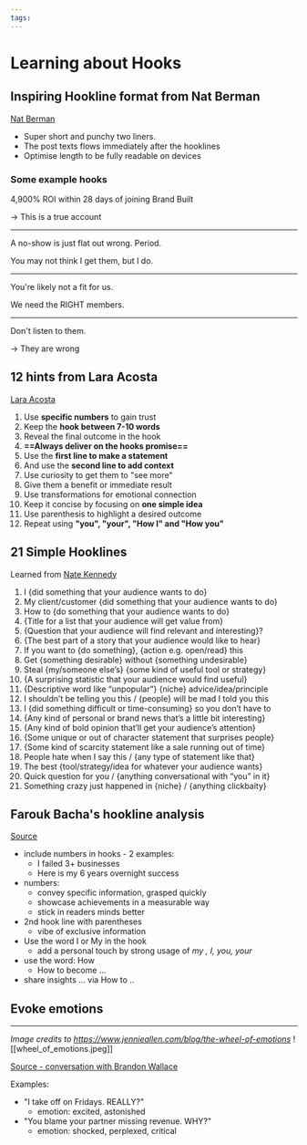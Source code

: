 ```yaml
---
tags: 
---
```

# Learning about Hooks

## Inspiring Hookline format from Nat Berman
[Nat Berman](https://www.linkedin.com/in/nathanielberman/)
+ Super short and punchy two liners.
+ The post texts flows immediately after the hooklines
+ Optimise length to be fully readable on devices

### Some example hooks
4,900% ROI within 28 days of joining Brand Built  
  
→ This is a true account  

---

A no-show is just flat out wrong. Period.  
  
You may not think I get them, but I do.  

---

You're likely not a fit for us.  
  
We need the RIGHT members.  

---
Don't listen to them.  
  
→ They are wrong  

## 12 hints from Lara Acosta
[Lara Acosta](https://www.linkedin.com/in/laraacostar/)
1) Use **specific numbers** to gain trust  
2) Keep the **hook between 7-10 words**  
3) Reveal the final outcome in the hook  
4) **==Always deliver on the hooks promise==**  
5) Use the **first line to make a statement**  
6) And use the **second line to add context**  
7) Use curiosity to get them to "see more"  
8) Give them a benefit or immediate result  
9) Use transformations for emotional connection  
10) Keep it concise by focusing on **one simple idea**  
11) Use parenthesis to highlight a desired outcome  
12) Repeat using **"you", "your", "How I" and "How you"**

## 21 Simple Hooklines
Learned from [Nate Kennedy](https://www.linkedin.com/in/natekennedymd/)

1. I {did something that your audience wants to do}
1. My client/customer {did something that your audience wants to do}
2. How to {do something that your audience wants to do}
3. {Title for a list that your audience will get value from}
4. {Question that your audience will find relevant and interesting}?
5. {The best part of a story that your audience would like to hear}
6. If you want to {do something}, {action e.g. open/read} this
7. Get {something desirable} without {something undesirable}
8. Steal {my/someone else’s} {some kind of useful tool or strategy}
9. {A surprising statistic that your audience would find useful}
10. {Descriptive word like “unpopular”} {niche} advice/idea/principle
11. I shouldn’t be telling you this / {people} will be mad I told you this
12. I {did something difficult or time-consuming} so you don’t have to
13. {Any kind of personal or brand news that’s a little bit interesting}
14. {Any kind of bold opinion that’ll get your audience’s attention}
15. {Some unique or out of character statement that surprises people}
16. {Some kind of scarcity statement like a sale running out of time}
17. People hate when I say this / {any type of statement like that}
18. The best {tool/strategy/idea for whatever your audience wants}
19. Quick question for you / {anything conversational with “you” in it}
20. Something crazy just happened in {niche} / {anything clickbaity}

## Farouk Bacha's hookline analysis
[Source](https://www.linkedin.com/posts/faroukbacha_lara-acosta-linkedin-hook-strategy-activity-7176193307088171008-YgmF?utm_source=share&utm_medium=member_desktop)

+ include numbers in hooks - 2 examples:
	+ I failed 3+ businesses
	+ Here is my 6 years overnight success
+ numbers:
	+ convey specific information, grasped quickly
	+ showcase achievements in a measurable way
	+ stick in readers minds better
+ 2nd hook line with parentheses
	+ vibe of exclusive information
+ Use the word I or My in the hook
	+ add a personal touch by strong usage of *my , I, you, your*
+ use the word: How
	+ How to become ...
+ share insights ... via How to ..

## Evoke emotions

***
*Image credits to https://www.jennieallen.com/blog/the-wheel-of-emotions*
![[wheel_of_emotions.jpeg]]

[Source - conversation with Brandon Wallace](https://www.linkedin.com/feed/update/urn:li:activity:7222118645877936130?commentUrn=urn%3Ali%3Acomment%3A%28activity%3A7222118645877936130%2C7222230219238039552%29&replyUrn=urn%3Ali%3Acomment%3A%28activity%3A7222118645877936130%2C7222236698699612162%29&dashCommentUrn=urn%3Ali%3Afsd_comment%3A%287222230219238039552%2Curn%3Ali%3Aactivity%3A7222118645877936130%29&dashReplyUrn=urn%3Ali%3Afsd_comment%3A%287222236698699612162%2Curn%3Ali%3Aactivity%3A7222118645877936130%29)

Examples:
+ "I take off on Fridays. REALLY?"
	+ emotion: excited, astonished
+ "You blame your partner missing revenue. WHY?"
	+ emotion: shocked, perplexed, critical


